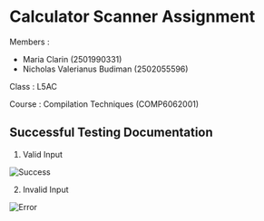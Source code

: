 # Calculator Scanner Assignment
Members : 
* Maria Clarin (2501990331)
* Nicholas Valerianus Budiman (2502055596)

Class : L5AC

Course : Compilation Techniques (COMP6062001)

## Successful Testing Documentation
1. Valid Input

![Success](https://cdn.discordapp.com/attachments/794551109523341353/1163187358397628507/image.png?ex=653ea9a5&is=652c34a5&hm=dffde2f5a20fe63800af19918eae3475e0fdf4cc454f686d3735b573874160b0&)


2. Invalid Input


![Error](https://cdn.discordapp.com/attachments/794551109523341353/1163187342794821722/image.png?ex=653ea9a1&is=652c34a1&hm=c93c6ae4ff4043615e1f559a656b6a73fab125c1d0449f316469e7f23d9fa59c&)